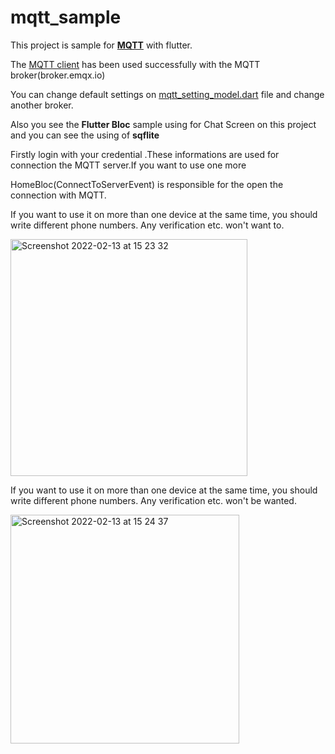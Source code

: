 # mqtt_sample
<p>This project is sample for  <a href="https://mqtt.org/"><B>MQTT</B></a> with flutter.</p>
<p>The <a href="https://pub.dev/packages/mqtt_client">MQTT client</a> has been used successfully with the MQTT broker(broker.emqx.io)</p>
<p>You can change default settings on <a href="https://github.com/okan-oz/mqtt_sample/blob/master/flutter_mqtt_chat_sample/lib/module/mqtt/models/mqtt_setting_model.dart">mqtt_setting_model.dart</a>  file and  change another broker.</p>
<p>Also you see the <B>Flutter Bloc</B> sample using for Chat Screen on this project and you can see the using of <B>sqflite</B></p>
<p>Firstly login with your credential .These informations are used for connection the MQTT server.If you want to use one more </p>

<p>HomeBloc(ConnectToServerEvent) is responsible for the open the connection with MQTT.</p>
<p>If you want to use it on more than one device at the same time, you should write different phone numbers. Any verification etc. won't want to.</p>
<img width="379" alt="Screenshot 2022-02-13 at 15 23 32" src="https://user-images.githubusercontent.com/62757704/153769769-9f60ba42-cb4e-4a78-b79e-ecd396f98109.png">
<p>If you want to use it on more than one device at the same time, you should write different phone numbers. Any verification etc. won't be wanted.</p>

<img width="366" alt="Screenshot 2022-02-13 at 15 24 37" src="https://user-images.githubusercontent.com/62757704/153770558-1d09abcf-775e-417e-a381-725bf517c146.png">
